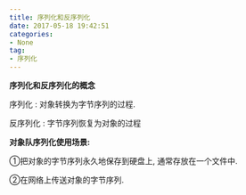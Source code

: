 ```yaml
---
title: 序列化和反序列化
date: 2017-05-18 19:42:51
categories:
- None
tag:
- 序列化
---
```


<!-- more -->

**序列化和反序列化的概念**

序列化 : 对象转换为字节序列的过程.

反序列化 : 字节序列恢复为对象的过程

**对象队序列化使用场景:**

①把对象的字节序列永久地保存到硬盘上, 通常存放在一个文件中.

②在网络上传送对象的字节序列.